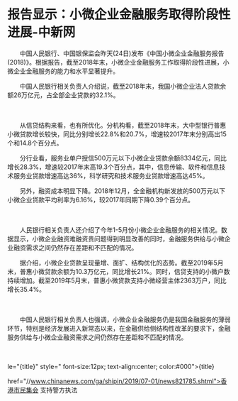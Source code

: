 # 报告显示：小微企业金融服务取得阶段性进展-中新网

　　中国人民银行、中国银保监会昨天(24日)发布《中国小微企业金融服务报告(2018)》。根据报告，截至2018年末，小微企业金融服务工作取得阶段性进展，小微企业金融服务的能力和水平显著提升。

　　中国人民银行相关负责人介绍说，截至2018年末，我国小微企业法人贷款余额26万亿元，占全部企业贷款的32.1%。

　　

　　从信贷结构来看，也有所优化。分机构看，截至2018年末，大中型银行普惠小微贷款增长较快，同比分别增长22.8%和20.7%，增速较2017年末分别高出15个和14.8个百分点。

　　分行业看，服务业单户授信500万元以下小微企业贷款余额8334亿元，同比增长28.3%，增速较2017年末高19.3个百分点，其中，信息传输、软件和信息技术服务业贷款增速高达36%，科学研究和技术服务业贷款增速高达45%。

　　另外，融资成本明显下降。2018年12月，全金融机构新发放的500万元以下小微企业贷款平均利率为6.16%，较2017年同期下降0.39个百分点。

　　

　　人民银行相关负责人还介绍了今年1-5月份小微企业金融服务的相关情况。数据显示，小微企业融资难融资贵问题得到明显改善的同时，金融服务供给与小微企业融资需求之间仍然存在差距和不匹配的情况。

　　据介绍，小微企业贷款呈现量增、面扩、结构优化的态势。截至2019年5月末，普惠小微贷款余额为10.3万亿元，同比增长21%。同时，信贷支持的小微户数持续增加。截至2019年5月末，普惠小微贷款支持小微经营主体2363万户，同比增长35.4%。

　　

　　中国人民银行相关负责人也强调，小微企业金融服务仍是我国金融服务的薄弱环节，特别是经济发展进入新常态以来，在金融供给侧结构性改革的要求下，金融服务供给与小微企业融资需求之间仍然存在差距和不匹配的情况。

　　

le="{title}" style=" font-size:12px; text-align:center; color:#000">{title}

href="//www.chinanews.com/ga/shipin/2019/07-01/news821785.shtml">香港市民集会 支持警方执法
